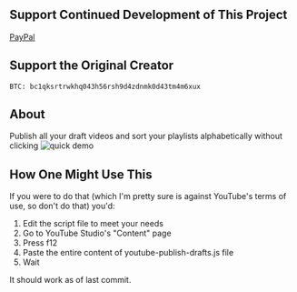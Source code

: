 ## Support Continued Development of This Project
[PayPal](paypal.me/JoelKalich)
## Support the Original Creator
```
BTC: bc1qksrtrwkhq043h56rsh9d4zdnmk0d43tm4m6xux
```

## About
Publish all your draft videos and sort your playlists alphabetically without clicking
![quick demo](youtube-publisher-demo.gif)

## How One Might Use This
If you were to do that (which I'm pretty sure is against YouTube's terms of use, so don't do that) you'd:
1. Edit the script file to meet your needs
1. Go to YouTube Studio's "Content"  page
2. Press f12
3. Paste the entire content of youtube-publish-drafts.js file
4. Wait

It should work as of last commit.
